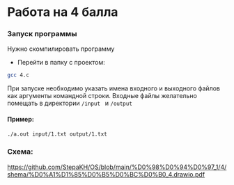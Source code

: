 # Работа на 4 балла

### Запуск программы
Нужно скомпилировать программу
- Перейти в папку с проектом:
```bash
gcc 4.c
```
При запуске необходимо указать имена входного и выходного файлов как аргументы командной строки. Входные файлы желательно помещать в директории ```/input ``` и ```/output ```
#### Пример:
```bash
./a.out input/1.txt output/1.txt
```

### Схема:
https://github.com/StepaKH/OS/blob/main/%D0%98%D0%94%D0%97_1/4/shema/%D0%A1%D1%85%D0%B5%D0%BC%D0%B0_4.drawio.pdf


